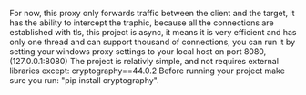 For now, this proxy only forwards traffic between the client and the target, it has the ability to intercept the traphic,
because all the connections are established with tls,
this project is async, it means it is very efficient and has only one thread and can support thousand of connections,
you can run it by setting your windows proxy settings to your local host on port 8080, (127.0.0.1:8080)
The project is relativly simple, and not requires external libraries except: cryptography==44.0.2
Before running your project make sure you run: "pip install cryptography".
